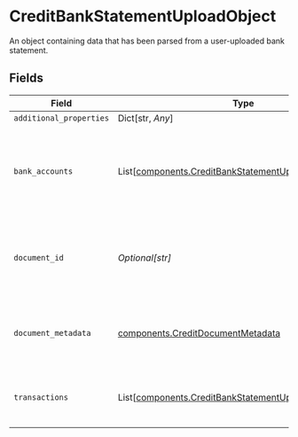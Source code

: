 # CreditBankStatementUploadObject

An object containing data that has been parsed from a user-uploaded bank statement.


## Fields

| Field                                                                                                                    | Type                                                                                                                     | Required                                                                                                                 | Description                                                                                                              |
| ------------------------------------------------------------------------------------------------------------------------ | ------------------------------------------------------------------------------------------------------------------------ | ------------------------------------------------------------------------------------------------------------------------ | ------------------------------------------------------------------------------------------------------------------------ |
| `additional_properties`                                                                                                  | Dict[str, *Any*]                                                                                                         | :heavy_minus_sign:                                                                                                       | N/A                                                                                                                      |
| `bank_accounts`                                                                                                          | List[[components.CreditBankStatementUploadBankAccount](../../models/components/creditbankstatementuploadbankaccount.md)] | :heavy_check_mark:                                                                                                       | An array of bank accounts associated with the uploaded bank statement.                                                   |
| `document_id`                                                                                                            | *Optional[str]*                                                                                                          | :heavy_check_mark:                                                                                                       | An identifier of the document referenced by the document metadata.                                                       |
| `document_metadata`                                                                                                      | [components.CreditDocumentMetadata](../../models/components/creditdocumentmetadata.md)                                   | :heavy_check_mark:                                                                                                       | Object representing metadata pertaining to the document.                                                                 |
| `transactions`                                                                                                           | List[[components.CreditBankStatementUploadTransaction](../../models/components/creditbankstatementuploadtransaction.md)] | :heavy_check_mark:                                                                                                       | An array of transactions appearing on the bank statement.                                                                |